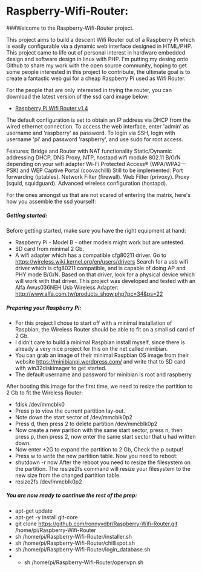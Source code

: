 # Raspberry-Wifi-Router:

###Welcome to the Raspberry-Wifi-Router project.

This project aims to build a descent Wifi Router out of a Raspberry Pi which is easily configurable via
a dynamic web interface designed in HTML/PHP.
This project came to life out of personal interest in hardware embedded design and software design in linux with PHP.
I'm putting my desing onto Github to share my work with the open source community, hoping to get some people interested in this project to contribute, the ultimate goal is to create a fantastic web gui for a cheap Raspberry Pi used as Wifi Router.

For the people that are only interested in trying the router, you can download the latest version of the ssd card image below:
* [Raspberry Pi Wifi Router v1.4](http://hyena.dscloud.me:8080/RaspberryWAPv1.4.zip)

The default configuration is set to obtain an IP address via DHCP from the wired ethernet connection.
To access the web interface, enter 'admin' as username and 'raspberry' as password.
To login via SSH, login with username 'pi' and password 'raspberry', and use sudo for root access.

Features:
Bridge and Router with NAT functionality
Static/Dynamic addressing
DHCP, DNS Proxy, NTP, 
hostapd wifi module
802.11 B/G/N depending on your wifi adapter
Wi-Fi Protected Access® (WPA/WPA2—PSK) and WEP
Captive Portal (coovachilli)
Still to be implemented:
Port forwarding (iptables).
Network Filter (firewall).
Web Filter (privoxy).
Proxy (squid, squidguard).
Advanced wireless configuration (hostapd).

For the ones amongst us that are not scared of entering the matrix, here's how you assemble the ssd yourself:

##### Getting started:
Before getting started, make sure you have the right equipment at hand:
* Raspberry Pi - Model B - other models might work but are untested.
* SD card from minimal 2 Gb.
* A wifi adapter which has a compatible cfg80211 driver.
Go to https://wireless.wiki.kernel.org/en/users/drivers
Search for a usb wifi driver which is cfg80211 compatible, and is capable of doing AP and PHY mode B/G/N.
Based on that driver, look for a physical device which will work with that driver.
This project was developed and tested with an Alfa Awus036NEH Usb Wireless Adapter: http://www.alfa.com.tw/products_show.php?pc=34&ps=22

##### Preparing your Raspberry Pi:
* For this project I chose to start off with a minimal installation of Raspbian, the Wireless Router should be able to fit on a small sd card of 2 Gb.
* I didn't care to build a minimal Raspbian install myself, since there is already a very nice project for this on the net called minibian.
* You can grab an image of their minimal Raspbian OS image from their website https://minibianpi.wordpress.com/ and write that to SD card with win32diskimager to get started.
* The default username and password for minibian is root and raspberry

After booting this image for the first time, we need to resize the partition to 2 Gb to fit the Wireless Router:
* fdisk /dev/mmcblk0
* Press p to view the current partition lay-out.
* Note down the start sector of /dev/mmcblk0p2
* Press d, then press 2 to delete partition /dev/mmcblk0p2
* Now create a new parition with the same start sector, press n, then press p, then press 2, now enter the same start sector that u had written down.
* Now enter +2G to expand the partition to 2 Gb, Check the p output!
* Press w to write the new partition table.
Now you need to reboot:
* shutdown -r now
After the reboot you need to resize the filesystem on the partition. The resize2fs command will resize your filesystem to the new size from the changed partition table.
* resize2fs /dev/mmcblk0p2

##### You are now ready to continue the rest of the prep:
* apt-get update
* apt-get -y install git-core
* git clone https://github.com/ronnyvdbr/Raspberry-Wifi-Router.git /home/pi/Raspberry-Wifi-Router
* sh /home/pi/Raspberry-Wifi-Router/installer.sh
* sh /home/pi/Raspberry-Wifi-Router/chillispot.sh
* sh /home/pi/Raspberry-Wifi-Router/login_database.sh
* * sh /home/pi/Raspberry-Wifi-Router/openvpn.sh



